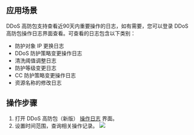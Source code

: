 ## 应用场景

DDoS 高防包支持查看近90天内重要操作的日志，如有需要，您可以登录 DDoS 高防包操作日志界面查看。可查看的日志包含以下类别：
- 防护对象 IP 更换日志         
- DDoS 防护策略变更操作日志 
- 清洗阈值调整日志
- 防护等级变更日志   
- CC 防护策略变更操作日志  
- 资源名称的修改日志      

## 操作步骤

1. 打开 DDoS 高防包（新版） [操作日志](https://console.cloud.tencent.com/ddos/antiddos-native/log) 界面。
2. 设置时间范围，查询相关操作记录。
![](https://main.qcloudimg.com/raw/1bdfe9169900442981ef2a0251288b8d.png)
